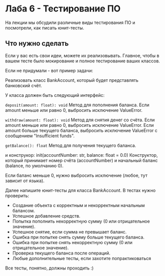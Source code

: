 # Лаба 6 - Тестирование ПО

На лекции мы обсудили различные виды тестирования ПО и посмотрели, как писать юнит-тесты.

## Что нужно сделать

Если у вас есть свои идеи, можете их реализовывать. Главное, чтобы в вашем тесте было мокирование и полное тестирование ваших классов.

Если не придумали - вот пример задачи:

Реализовать класс BankAccount, который будет представлять банковский счёт.

У класса должен быть следующий интерфейс:

`deposit(amount: float): void`
Метод для пополнения баланса. Если amount меньше или равно 0, выбросить исключение ValueError.

`withdraw(amount: float): void`
Метод для снятия денег со счёта. Если amount меньше или равно 0, выбросить исключение ValueError. Если amount больше текущего баланса, выбросить исключение ValueError с сообщением "Insufficient funds".

`getBalance(): float`
Метод для получения текущего баланса.

и конструкор:
init(accountNumber: str, balance: float = 0.0)
Конструктор, который принимает номер счёта (accountNumber) и начальный баланс (balance, по умолчанию 0).

Если баланс меньше 0, нужно выбросить исключение (любое, тут зависит от языка).

Далее напишите юнит-тесты для класса BankAccount. В тестах нужно проверить:

* Создание объекта с корректным и некорректным начальным балансом.
* Успешное добавление средств.
* Попытка пополнить некорректную сумму (0 или отрицательное значение).
* Успешное снятие, если сумма не превышает баланс.
* Ошибка при попытке снять сумму больше текущего баланса.
* Ошибка при попытке снять некорректную сумму (0 или отрицательное значение).
* Проверка текущего баланса после операций.
* Любые дополнительные тесты, если захотите попрактиковаться

 Все тесты, понятно, должны проходить :)

